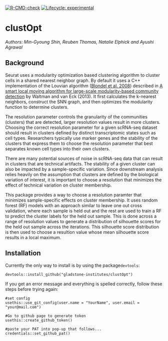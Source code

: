 <!-- badges: start -->
[![R-CMD-check](https://github.com/gladstone-institutes/clustOpt/actions/workflows/R-CMD-check.yaml/badge.svg)](https://github.com/gladstone-institutes/clustOpt/actions/workflows/R-CMD-check.yaml)
[![Lifecycle: experimental](https://img.shields.io/badge/lifecycle-experimental-orange.svg)](https://lifecycle.r-lib.org/articles/stages.html#experimental)
<!-- badges: end -->
   
# clustOpt
*Authors: Min-Gyoung Shin, Reuben Thomas, Natalie Elphick and Ayushi Agrawal*

## Background
Seurat uses a modularity optimization based clustering algorithm to cluster cells in a shared nearest neighbor graph. By default it uses a C++ implementation of the Louvian algorithm ([Blondel et al. 2008](https://doi.org/10.1088/1742-5468/2008/10/P10008)) described in [A smart local moving algorithm for large-scale modularity-based community detection](http://www.ludowaltman.nl/slm/) by Waltman and van Eck (2013). It first calculates the k-nearest neighbors, construct the SNN graph, and then optimizes the modularity function to determine clusters.

The resolution parameter controls the granularity of the communities (clusters) that are detected, larger resolution values result in more clusters. Choosing the correct resolution parameter for a given scRNA-seq dataset should result in clusters defined by distinct transcriptomic states such as cell types. Researchers typically use marker genes and the stability of the clusters that express them to choose the resolution parameter that best separates known cell types into their own clusters.

There are many potential sources of noise in scRNA-seq data that can result in clusters that are technical artifacts. The stability of a given cluster can also be impacted by a sample-specific variation. Since downstream analysis relies heavily on the assumption that clusters are defined by the biological variation of interest, it is important to choose a resolution that minimizes the effect of technical variation on cluster membership.

This package provides a way to choose a resolution paramter that minimizes sample-specific effects on cluster membership. It uses random forest (RF) models with an approach similar to leave one out cross validation, where each sample is held out and the rest are used to train a RF to predict the cluster labels for the held out sample. This is done across a range of resolution values to generate a distribution of silhouette scores for the held out sample across the iterations. This silhouette score distribution is then used to choose a resultion value whose mean silhouette score results in a local maximum.   


## Installation   
Currently the only way to install is by using the package`devtools`:    
```
devtools::install_github("gladstone-institutes/clustOpt")
```
If you get an error message and everything is spelled correctly, follow these steps before trying again:
```
#set config
usethis::use_git_config(user.name = "YourName", user.email = "your@mail.com")

#Go to github page to generate token
usethis::create_github_token() 

#paste your PAT into pop-up that follows...
credentials::set_github_pat()
```
